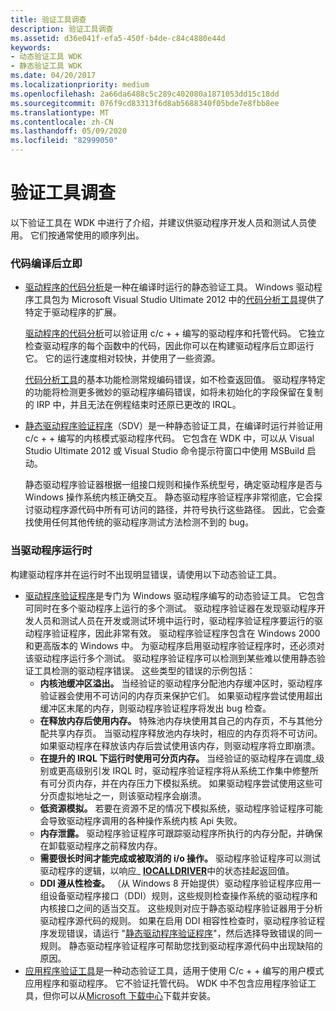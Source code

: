 ```yaml
---
title: 验证工具调查
description: 验证工具调查
ms.assetid: d36e041f-efa5-450f-b4de-c84c4880e44d
keywords:
- 动态验证工具 WDK
- 静态验证工具 WDK
ms.date: 04/20/2017
ms.localizationpriority: medium
ms.openlocfilehash: 2a66da6488c5c289c402080a1871053dd15c18dd
ms.sourcegitcommit: 076f9cd83313f6d8ab5688340f05bde7e8fbb8ee
ms.translationtype: MT
ms.contentlocale: zh-CN
ms.lasthandoff: 05/09/2020
ms.locfileid: "82999050"
---
```

# <a name="survey-of-verification-tools"></a>验证工具调查


以下验证工具在 WDK 中进行了介绍，并建议供驱动程序开发人员和测试人员使用。 它们按通常使用的顺序列出。

### <a name="span-idas_soon_as_the_code_compilesspanspan-idas_soon_as_the_code_compilesspanas-soon-as-the-code-compiles"></a><span id="as_soon_as_the_code_compiles"></span><span id="AS_SOON_AS_THE_CODE_COMPILES"></span>代码编译后立即

-   [驱动程序的代码分析](code-analysis-for-drivers.md)是一种在编译时运行的静态验证工具。 Windows 驱动程序工具包为 Microsoft Visual Studio Ultimate 2012 中的[代码分析工具](https://go.microsoft.com/fwlink/p/?linkid=226836)提供了特定于驱动程序的扩展。

    [驱动程序的代码分析](code-analysis-for-drivers.md)可以验证用 c/c + + 编写的驱动程序和托管代码。 它独立检查驱动程序的每个函数中的代码，因此你可以在构建驱动程序后立即运行它。 它的运行速度相对较快，并使用了一些资源。

    [代码分析工具](https://go.microsoft.com/fwlink/p/?linkid=226836)的基本功能检测常规编码错误，如不检查返回值。 驱动程序特定的功能将检测更多微妙的驱动程序编码错误，如将未初始化的字段保留在复制的 IRP 中，并且无法在例程结束时还原已更改的 IRQL。

<!-- -->

-   [静态驱动程序验证程序](static-driver-verifier.md)（SDV）是一种静态验证工具，在编译时运行并验证用 c/c + + 编写的内核模式驱动程序代码。 它包含在 WDK 中，可以从 Visual Studio Ultimate 2012 或 Visual Studio 命令提示符窗口中使用 MSBuild 启动。

    静态驱动程序验证器根据一组接口规则和操作系统型号，确定驱动程序是否与 Windows 操作系统内核正确交互。 静态驱动程序验证程序非常彻底，它会探讨驱动程序源代码中所有可访问的路径，并符号执行这些路径。 因此，它会查找使用任何其他传统的驱动程序测试方法检测不到的 bug。

### <a name="span-idwhen_the_driver_runsspanspan-idwhen_the_driver_runsspanwhen-the-driver-runs"></a><span id="when_the_driver_runs"></span><span id="WHEN_THE_DRIVER_RUNS"></span>当驱动程序运行时

构建驱动程序并在运行时不出现明显错误，请使用以下动态验证工具。

-   [驱动程序验证程序](driver-verifier.md)是专门为 Windows 驱动程序编写的动态验证工具。 它包含可同时在多个驱动程序上运行的多个测试。 驱动程序验证器在发现驱动程序开发人员和测试人员在开发或测试环境中运行时，驱动程序验证程序要运行的驱动程序验证程序，因此非常有效。 驱动程序验证程序包含在 Windows 2000 和更高版本的 Windows 中。 为驱动程序启用驱动程序验证程序时，还必须对该驱动程序运行多个测试。 驱动程序验证程序可以检测到某些难以使用静态验证工具检测的驱动程序错误。 这些类型的错误的示例包括：
    -   **内核池缓冲区溢出。** 当经验证的驱动程序分配池内存缓冲区时，驱动程序验证器会使用不可访问的内存页来保护它们。 如果驱动程序尝试使用超出缓冲区末尾的内存，则驱动程序验证程序将发出 bug 检查。
    -   **在释放内存后使用内存。** 特殊池内存块使用其自己的内存页，不与其他分配共享内存页。 当驱动程序释放池内存块时，相应的内存页将不可访问。 如果驱动程序在释放该内存后尝试使用该内存，则驱动程序将立即崩溃。
    -   **在提升的 IRQL 下运行时使用可分页内存。** 当经验证的驱动程序在调度\_级别或更高级别引发 IRQL 时，驱动程序验证程序将从系统工作集中修整所有可分页内存，并在内存压力下模拟系统。 如果驱动程序尝试使用这些可分页虚拟地址之一，则该驱动程序会崩溃。
    -   **低资源模拟。** 若要在资源不足的情况下模拟系统，驱动程序验证程序可能会导致驱动程序调用的各种操作系统内核 Api 失败。
    -   **内存泄露。** 驱动程序验证程序可跟踪驱动程序所执行的内存分配，并确保在卸载驱动程序之前释放内存。
    -   **需要很长时间才能完成或被取消的 i/o 操作。** 驱动程序验证程序可以测试驱动程序的逻辑，以响应\_ [**IOCALLDRIVER**](https://docs.microsoft.com/windows-hardware/drivers/ddi/wdm/nf-wdm-iocalldriver)中的状态挂起返回值。
    -   **DDI 遵从性检查。** （从 Windows 8 开始提供）驱动程序验证程序应用一组设备驱动程序接口（DDI）规则，这些规则检查操作系统的驱动程序和内核接口之间的适当交互。 这些规则对应于静态驱动程序验证器用于分析驱动程序源代码的规则。 如果在启用 DDI 相容性检查时，驱动程序验证程序发现错误，请运行 "[静态驱动程序验证程序](static-driver-verifier.md)"，然后选择导致错误的同一规则。 静态驱动程序验证程序可帮助您找到驱动程序源代码中出现缺陷的原因。
-   [应用程序验证工具](application-verifier.md)是一种动态验证工具，适用于使用 C/c + + 编写的用户模式应用程序和驱动程序。 它不验证托管代码。 WDK 中不包含应用程序验证工具，但你可以从[Microsoft 下载中心](https://go.microsoft.com/fwlink/p/?linkid=11573)下载并安装。

 

 





